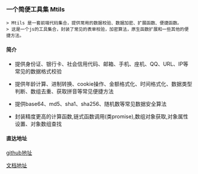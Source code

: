###	一个简便工具集 Mtils

	> Mtils 是一套前端代码集合，提供常用的数据校验、数据加密、扩展函数、便捷函数。
	> 这是一个js的工具集合，封装了常见的表单校验，加密算法，原生函数扩展和一些其他的便捷方法。  

#### 简介

*  提供身份证、银行卡、社会信用代码、邮箱、手机、座机、QQ、URL、IP等常见的数据格式校验 

*  提供年龄计算、进制转换、cookie操作、金额格式化、时间格式化、数据类型判断、数组去重、获取拼音等常见便捷方法 
*  提供base64、md5、sha1、sha256、随机数等常见数据安全算法 
*  封装精度更高的计算函数,链式函数调用(类promise),数组对象获取,对象属性设置、对象数组查找 

#### 直达地址

[github地址]( https://github.com/MisterChangRay/Mtils2 )

[文档地址](https://misterchangray.github.io/Mtils2/ )



